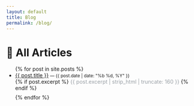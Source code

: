 ```yaml
---
layout: default
title: Blog
permalink: /blog/
---
```


# 📝 All Articles

<ul>
  {% for post in site.posts %}
    <li style="margin-bottom:8px;">
      <a href="{{ post.url | relative_url }}">{{ post.title }}</a>
      <small> — {{ post.date | date: "%b %d, %Y" }}</small><br/>
      {% if post.excerpt %}
        <span style="color:#9aa0a6;">{{ post.excerpt | strip_html | truncate: 160 }}</span>
      {% endif %}
    </li>
  {% endfor %}
</ul>
